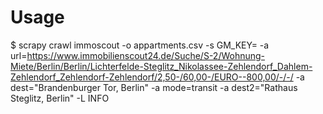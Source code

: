 # Usage

   $ scrapy crawl immoscout -o appartments.csv -s GM_KEY=<Google Maps API Key> -a url=https://www.immobilienscout24.de/Suche/S-2/Wohnung-Miete/Berlin/Berlin/Lichterfelde-Steglitz_Nikolassee-Zehlendorf_Dahlem-Zehlendorf_Zehlendorf-Zehlendorf/2,50-/60,00-/EURO--800,00/-/-/ -a dest="Brandenburger Tor, Berlin" -a mode=transit -a dest2="Rathaus Steglitz, Berlin" -L INFO
